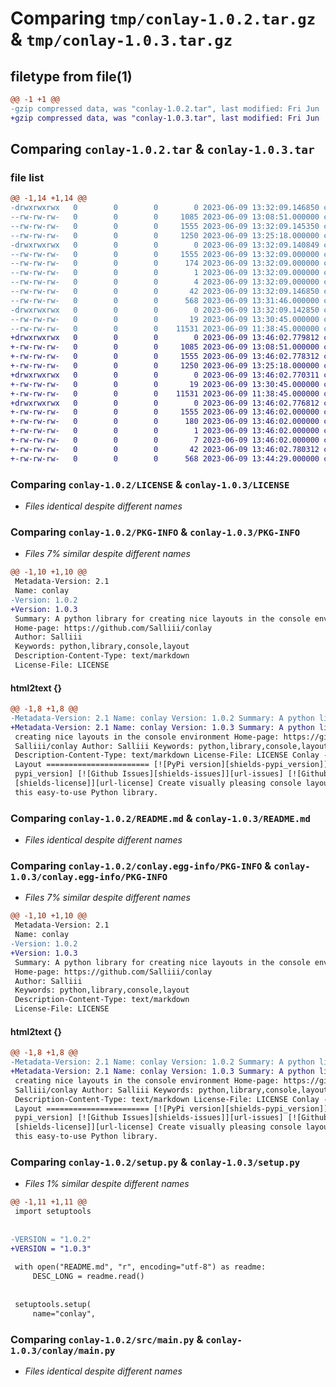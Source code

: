 # Comparing `tmp/conlay-1.0.2.tar.gz` & `tmp/conlay-1.0.3.tar.gz`

## filetype from file(1)

```diff
@@ -1 +1 @@
-gzip compressed data, was "conlay-1.0.2.tar", last modified: Fri Jun  9 13:32:09 2023, max compression
+gzip compressed data, was "conlay-1.0.3.tar", last modified: Fri Jun  9 13:46:02 2023, max compression
```

## Comparing `conlay-1.0.2.tar` & `conlay-1.0.3.tar`

### file list

```diff
@@ -1,14 +1,14 @@
-drwxrwxrwx   0        0        0        0 2023-06-09 13:32:09.146850 conlay-1.0.2/
--rw-rw-rw-   0        0        0     1085 2023-06-09 13:08:51.000000 conlay-1.0.2/LICENSE
--rw-rw-rw-   0        0        0     1555 2023-06-09 13:32:09.145350 conlay-1.0.2/PKG-INFO
--rw-rw-rw-   0        0        0     1250 2023-06-09 13:25:18.000000 conlay-1.0.2/README.md
-drwxrwxrwx   0        0        0        0 2023-06-09 13:32:09.140849 conlay-1.0.2/conlay.egg-info/
--rw-rw-rw-   0        0        0     1555 2023-06-09 13:32:09.000000 conlay-1.0.2/conlay.egg-info/PKG-INFO
--rw-rw-rw-   0        0        0      174 2023-06-09 13:32:09.000000 conlay-1.0.2/conlay.egg-info/SOURCES.txt
--rw-rw-rw-   0        0        0        1 2023-06-09 13:32:09.000000 conlay-1.0.2/conlay.egg-info/dependency_links.txt
--rw-rw-rw-   0        0        0        4 2023-06-09 13:32:09.000000 conlay-1.0.2/conlay.egg-info/top_level.txt
--rw-rw-rw-   0        0        0       42 2023-06-09 13:32:09.146850 conlay-1.0.2/setup.cfg
--rw-rw-rw-   0        0        0      568 2023-06-09 13:31:46.000000 conlay-1.0.2/setup.py
-drwxrwxrwx   0        0        0        0 2023-06-09 13:32:09.142850 conlay-1.0.2/src/
--rw-rw-rw-   0        0        0       19 2023-06-09 13:30:45.000000 conlay-1.0.2/src/__init__.py
--rw-rw-rw-   0        0        0    11531 2023-06-09 11:38:45.000000 conlay-1.0.2/src/main.py
+drwxrwxrwx   0        0        0        0 2023-06-09 13:46:02.779812 conlay-1.0.3/
+-rw-rw-rw-   0        0        0     1085 2023-06-09 13:08:51.000000 conlay-1.0.3/LICENSE
+-rw-rw-rw-   0        0        0     1555 2023-06-09 13:46:02.778312 conlay-1.0.3/PKG-INFO
+-rw-rw-rw-   0        0        0     1250 2023-06-09 13:25:18.000000 conlay-1.0.3/README.md
+drwxrwxrwx   0        0        0        0 2023-06-09 13:46:02.770311 conlay-1.0.3/conlay/
+-rw-rw-rw-   0        0        0       19 2023-06-09 13:30:45.000000 conlay-1.0.3/conlay/__init__.py
+-rw-rw-rw-   0        0        0    11531 2023-06-09 11:38:45.000000 conlay-1.0.3/conlay/main.py
+drwxrwxrwx   0        0        0        0 2023-06-09 13:46:02.776812 conlay-1.0.3/conlay.egg-info/
+-rw-rw-rw-   0        0        0     1555 2023-06-09 13:46:02.000000 conlay-1.0.3/conlay.egg-info/PKG-INFO
+-rw-rw-rw-   0        0        0      180 2023-06-09 13:46:02.000000 conlay-1.0.3/conlay.egg-info/SOURCES.txt
+-rw-rw-rw-   0        0        0        1 2023-06-09 13:46:02.000000 conlay-1.0.3/conlay.egg-info/dependency_links.txt
+-rw-rw-rw-   0        0        0        7 2023-06-09 13:46:02.000000 conlay-1.0.3/conlay.egg-info/top_level.txt
+-rw-rw-rw-   0        0        0       42 2023-06-09 13:46:02.780312 conlay-1.0.3/setup.cfg
+-rw-rw-rw-   0        0        0      568 2023-06-09 13:44:29.000000 conlay-1.0.3/setup.py
```

### Comparing `conlay-1.0.2/LICENSE` & `conlay-1.0.3/LICENSE`

 * *Files identical despite different names*

### Comparing `conlay-1.0.2/PKG-INFO` & `conlay-1.0.3/PKG-INFO`

 * *Files 7% similar despite different names*

```diff
@@ -1,10 +1,10 @@
 Metadata-Version: 2.1
 Name: conlay
-Version: 1.0.2
+Version: 1.0.3
 Summary: A python library for creating nice layouts in the console environment
 Home-page: https://github.com/Salliii/conlay
 Author: Salliii
 Keywords: python,library,console,layout
 Description-Content-Type: text/markdown
 License-File: LICENSE
```

#### html2text {}

```diff
@@ -1,8 +1,8 @@
-Metadata-Version: 2.1 Name: conlay Version: 1.0.2 Summary: A python library for
+Metadata-Version: 2.1 Name: conlay Version: 1.0.3 Summary: A python library for
 creating nice layouts in the console environment Home-page: https://github.com/
 Salliii/conlay Author: Salliii Keywords: python,library,console,layout
 Description-Content-Type: text/markdown License-File: LICENSE Conlay - Console
 Layout ======================= [![PyPi version][shields-pypi_version]][url-
 pypi_version] [![Github Issues][shields-issues]][url-issues] [![Github License]
 [shields-license]][url-license] Create visually pleasing console layouts with
 this easy-to-use Python library.
```

### Comparing `conlay-1.0.2/README.md` & `conlay-1.0.3/README.md`

 * *Files identical despite different names*

### Comparing `conlay-1.0.2/conlay.egg-info/PKG-INFO` & `conlay-1.0.3/conlay.egg-info/PKG-INFO`

 * *Files 7% similar despite different names*

```diff
@@ -1,10 +1,10 @@
 Metadata-Version: 2.1
 Name: conlay
-Version: 1.0.2
+Version: 1.0.3
 Summary: A python library for creating nice layouts in the console environment
 Home-page: https://github.com/Salliii/conlay
 Author: Salliii
 Keywords: python,library,console,layout
 Description-Content-Type: text/markdown
 License-File: LICENSE
```

#### html2text {}

```diff
@@ -1,8 +1,8 @@
-Metadata-Version: 2.1 Name: conlay Version: 1.0.2 Summary: A python library for
+Metadata-Version: 2.1 Name: conlay Version: 1.0.3 Summary: A python library for
 creating nice layouts in the console environment Home-page: https://github.com/
 Salliii/conlay Author: Salliii Keywords: python,library,console,layout
 Description-Content-Type: text/markdown License-File: LICENSE Conlay - Console
 Layout ======================= [![PyPi version][shields-pypi_version]][url-
 pypi_version] [![Github Issues][shields-issues]][url-issues] [![Github License]
 [shields-license]][url-license] Create visually pleasing console layouts with
 this easy-to-use Python library.
```

### Comparing `conlay-1.0.2/setup.py` & `conlay-1.0.3/setup.py`

 * *Files 1% similar despite different names*

```diff
@@ -1,11 +1,11 @@
 import setuptools
 
 
-VERSION = "1.0.2"
+VERSION = "1.0.3"
 
 with open("README.md", "r", encoding="utf-8") as readme:
     DESC_LONG = readme.read()
 
 
 setuptools.setup(
     name="conlay",
```

### Comparing `conlay-1.0.2/src/main.py` & `conlay-1.0.3/conlay/main.py`

 * *Files identical despite different names*

